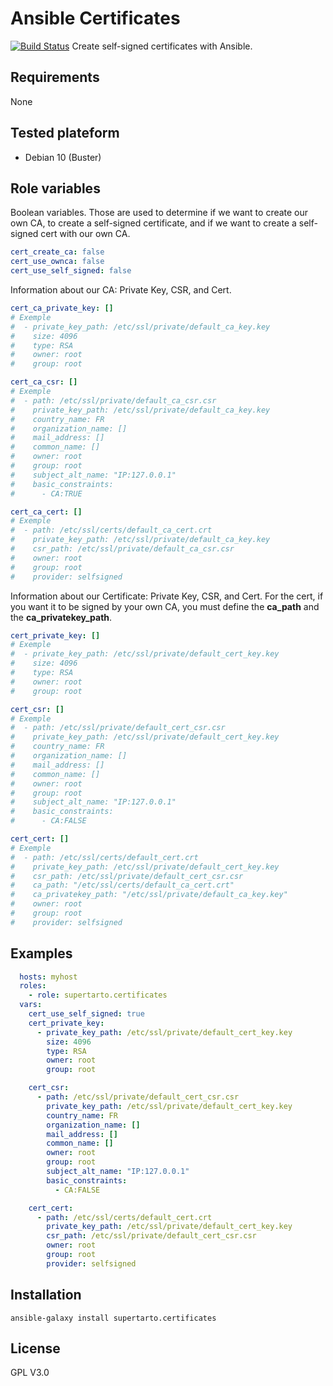 # Ansible Certificates
[![Build Status](https://travis-ci.org/supertarto/ansible-certificates.svg?branch=master)](https://travis-ci.org/supertarto/ansible-certificates)
Create self-signed certificates with Ansible.

## Requirements
None

## Tested plateform
* Debian 10 (Buster)

## Role variables
Boolean variables. Those are used to determine if we want to create our own CA, to create a self-signed certificate, and if we want to create a self-signed cert with our own CA.
```yml
cert_create_ca: false
cert_use_ownca: false
cert_use_self_signed: false
```
Information about our CA: Private Key, CSR, and Cert. 
```yml
cert_ca_private_key: []
# Exemple
#  - private_key_path: /etc/ssl/private/default_ca_key.key
#    size: 4096
#    type: RSA
#    owner: root
#    group: root

cert_ca_csr: []
# Exemple
#  - path: /etc/ssl/private/default_ca_csr.csr
#    private_key_path: /etc/ssl/private/default_ca_key.key
#    country_name: FR
#    organization_name: []
#    mail_address: []
#    common_name: []
#    owner: root
#    group: root
#    subject_alt_name: "IP:127.0.0.1"
#    basic_constraints:
#      - CA:TRUE

cert_ca_cert: []
# Exemple
#  - path: /etc/ssl/certs/default_ca_cert.crt
#    private_key_path: /etc/ssl/private/default_ca_key.key
#    csr_path: /etc/ssl/private/default_ca_csr.csr
#    owner: root
#    group: root
#    provider: selfsigned
```
Information about our Certificate: Private Key, CSR, and Cert. For the cert, if you want it to be signed by your own CA, you must define the **ca_path** and the **ca_privatekey_path**.
```yml
cert_private_key: []
# Exemple
#  - private_key_path: /etc/ssl/private/default_cert_key.key
#    size: 4096
#    type: RSA
#    owner: root
#    group: root

cert_csr: []
# Exemple
#  - path: /etc/ssl/private/default_cert_csr.csr
#    private_key_path: /etc/ssl/private/default_cert_key.key
#    country_name: FR
#    organization_name: []
#    mail_address: []
#    common_name: []
#    owner: root
#    group: root
#    subject_alt_name: "IP:127.0.0.1"
#    basic_constraints:
#      - CA:FALSE

cert_cert: []
# Exemple
#  - path: /etc/ssl/certs/default_cert.crt
#    private_key_path: /etc/ssl/private/default_cert_key.key
#    csr_path: /etc/ssl/private/default_cert_csr.csr
#    ca_path: "/etc/ssl/certs/default_ca_cert.crt"
#    ca_privatekey_path: "/etc/ssl/private/default_ca_key.key"
#    owner: root
#    group: root
#    provider: selfsigned
```

## Examples
```yml
  hosts: myhost
  roles:
    - role: supertarto.certificates
  vars:
    cert_use_self_signed: true  
    cert_private_key:
      - private_key_path: /etc/ssl/private/default_cert_key.key
        size: 4096
        type: RSA
        owner: root
        group: root

    cert_csr:
      - path: /etc/ssl/private/default_cert_csr.csr
        private_key_path: /etc/ssl/private/default_cert_key.key
        country_name: FR
        organization_name: []
        mail_address: []
        common_name: []
        owner: root
        group: root
        subject_alt_name: "IP:127.0.0.1"
        basic_constraints:
          - CA:FALSE

    cert_cert:
      - path: /etc/ssl/certs/default_cert.crt
        private_key_path: /etc/ssl/private/default_cert_key.key
        csr_path: /etc/ssl/private/default_cert_csr.csr
        owner: root
        group: root
        provider: selfsigned
```
## Installation
```
ansible-galaxy install supertarto.certificates
```
## License
GPL V3.0
